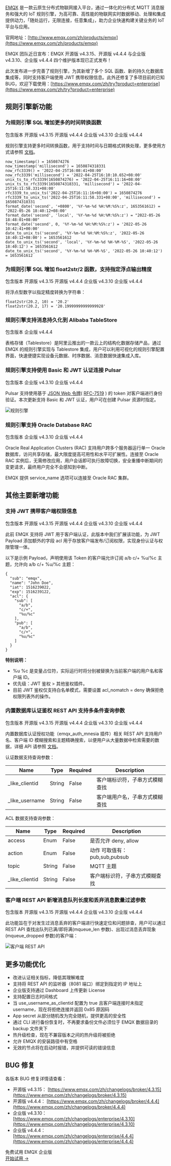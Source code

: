 [EMQX](https://www.emqx.com/zh/products/emqx) 是一款云原生分布式物联网接入平台，通过一体化的分布式 MQTT 消息服务和强大的 IoT 规则引擎，为高可靠、高性能的物联网实时数据移动、处理和集成提供动力，「随处运行，无限连接，任意集成」，助力企业快速构建关键业务的 IoT 平台与应用。

官网地址：[http://www.emqx.com/zh/products/emqx](https://www.emqx.com/zh/products/emqx)

EMQX 团队近日宣布：EMQX 开源版 v4.3.15、开源版 v4.4.4 与企业版 v4.3.10、企业版 v4.4.4 四个维护版本现已正式发布！

此次发布进一步完善了规则引擎，为其新增了多个 SQL 函数、新的持久化数据库集成等，同时支持客户端使用 JWT 携带权限信息。此外还修复了多项目前的已知 BUG，欢迎下载使用：[https://www.emqx.com/zh/try?product=enterprise](https://www.emqx.com/zh/try?product=enterprise)

## 规则引擎新功能

### 为规则引擎 SQL 增加更多的时间转换函数

包含版本 开源版 v4.3.15 开源版 v4.4.4 企业版 v4.3.10 企业版 v4.4.4

规则引擎支持更多时间转换函数，用于支持时间与日期格式转换处理，更多使用方式请参照 [文档](https://docs.emqx.com/zh/enterprise/v4.4/rule/rule-engine_buildin_function.html#时间与日期函数)。

```
now_timestamp() = 1650874276
now_timestamp('millisecond') = 1650874318331
now_rfc3339() = '2022-04-25T16:08:41+08:00'
now_rfc3339('millisecond') = '2022-04-25T16:10:10.652+08:00'
unix_ts_to_rfc3339(1650874276) = '2022-04-25T16:11:16+08:00'
unix_ts_to_rfc3339(1650874318331, 'millisecond') = '2022-04-25T16:11:58.331+08:00'
rfc3339_to_unix_ts('2022-04-25T16:11:16+08:00') = 1650874276
rfc3339_to_unix_ts('2022-04-25T16:11:58.331+08:00', 'millisecond') = 1650874318331
format_date('second', '+0800', '%Y-%m-%d %H:%M:%S%:z', 1653561612) = '2022-05-26 18:40:12+08:00'
format_date('second', 'local', '%Y-%m-%d %H:%M:%S%:z') = "2022-05-26 18:48:01+08:00"
format_date('second', 0, '%Y-%m-%d %H:%M:%S%:z') = '2022-05-26 10:42:41+00:00'
date_to_unix_ts('second', '%Y-%m-%d %H:%M:%S%:z', '2022-05-26 18:40:12+08:00') = 1653561612
date_to_unix_ts('second', 'local', '%Y-%m-%d %H-%M-%S', '2022-05-26 18:40:12') = 1653561612
date_to_unix_ts('second', '%Y-%m-%d %H-%M-%S', '2022-05-26 10:40:12') = 1653561612
```

### 为规则引擎 SQL 增加 float2str/2 函数，支持指定浮点输出精度

包含版本 开源版 v4.3.15 开源版 v4.4.4 企业版 v4.3.10 企业版 v4.4.4

将浮点型数字以指定精度转换为字符串：

```
float2str(20.2, 10) = '20.2'
float2str(20.2, 17) = '20.19999999999999928'
```

### 规则引擎支持消息持久化到 Alibaba TableStore

包含版本 企业版 v4.4.4

表格存储（Tablestore）是阿里云推出的一款云上的结构化数据存储产品，通过 EMQX 的规则引擎实现与 Tablestore 集成，用户可以利用可视化的规则引擎配置界面，快速便捷实现设备元数据、时序数据、消息数据快速集成入库。

### 规则引擎支持使用 Basic 和 JWT 认证连接 Pulsar

包含版本 企业版 v4.3.10 企业版 v4.4.4

Pulsar 支持使用基于 [JSON Web 令牌](https://jwt.io/introduction/)( [RFC-7519](https://tools.ietf.org/html/rfc7519) ) 的 token 对客户端进行身份验证。本次更新支持 Basic 和 JWT 认证，用户可在创建 Pulsar 资源时指定。

![规则引擎](https://assets.emqx.com/images/da6f9640dbf08eb308dc638d51366993.png)

### 规则引擎支持 Oracle Database RAC

包含版本 企业版 v4.3.10 企业版 v4.4.4

Oracle Real Application Clusters (RAC) 支持用户跨多个服务器运行单一 Oracle 数据库，访问共享存储，最大限度提高可用性和水平可扩展性。连接至 Oracle RAC 实例后，无需修改应用，用户会话即可执行故障切换，安全重播中断期间的变更请求，最终用户完全不会感知到中断。

EMQX 提供 service_name 选项可以连接至 Oracle RAC 集群。

## 其他主要新增功能

### 支持 JWT 携带客户端权限信息

包含版本 开源版 v4.3.15 开源版 v4.4.4 企业版 v4.3.10 企业版 v4.4.4

此前 EMQX 支持将 JWT 用于客户端认证，此版本中我们扩展该功能，为 JWT Payload 添加额外的字段 acl 用于存放客户端发布/订阅权限，实现身份认证与权限管理一体。

以下是示例 Payload，声明使用该 Token 的客户端允许订阅 a/b c/+ %u/%c 主题，允许向 a/b c/+ %u/%c 主题：

```
{
  "sub": "emqx",
  "name": "John Doe",
  "iat": 1516239022,
  "exp": 1516239122,
  "acl": {
    "sub": [
      "a/b",
      "c/+",
      "%u/%c"
    ],
    "pub": [
      "a/b",
      "c/+",
      "%u/%c"
    ]
  }
}
```

**特别说明：**

- %u %c 是变量占位符，实际运行时将分别被替换为当前客户端的用户名和客户端 ID。
- 优先级：JWT 鉴权 > 其他鉴权插件。
- 目前 JWT 鉴权仅支持白名单模式，需要设置 acl_nomatch = deny 确保拒绝权限列表外的操作。

### 内置数据库认证鉴权 REST API 支持多条件查询参数

包含版本 开源版 v4.3.15 开源版 v4.4.4 企业版 v4.3.10 企业版 v4.4.4

内置数据库认证授权功能（emqx_auth_mnesia 插件）相关 REST API 支持用户名、客户端 ID 模糊搜索和主题精确搜索，以便用户从大量数据中检索需要的数据，详细 API 请参照 [文档](https://docs.emqx.com/zh/enterprise/v4.4/modules/mnesia_authentication.html#http-api)。

认证数据支持查询参数：

| Name           | Type   | Required | Description                    |
| -------------- | ------ | -------- | ------------------------------ |
| _like_clientid | String | False    | 客户端标识符，子串方式模糊查找 |
| _like_username | String | False    | 客户端用户名，子串方式模糊查找 |

ACL 数据支持查询参数：

| Name           | Type   | Required | Description                    |
| -------------- | ------ | -------- | ------------------------------ |
| access         | Enum   | False    | 是否允许 deny, allow           |
| action         | Enum   | False    | 动作 可取值有：pub,sub,pubsub  |
| topic          | String | False    | MQTT 主题                      |
| _like_clientid | String | False    | 客户端标识符，子串方式模糊查找 |

### 客户端 REST API 新增消息队列长度和丢弃消息数量过滤参数

包含版本 开源版 v4.3.15 开源版 v4.4.4 企业版 v4.3.10 企业版 v4.4.4

此功能旨在于对发生过消息丢弃的客户端进行快速定位和问题排查，用户可以通过 REST API 查找出队列已满/即将满(mqueue_len 参数)、出现过消息丢弃现象(mqueue_dropped 参数)的客户端：

![客户端 REST API](https://assets.emqx.com/images/a6df233977e34df86ec35f2ff25f7412.png)

## 更多功能优化

- 改进认证相关指标，降低其理解难度
- 支持将 REST API 的监听器（8081 端口）绑定到指定的 IP 地址上
- 企业版支持通过 Dashboard 上传更新 License
- 支持配置日志时间格式
- 当 use_username_as_clientid 配置为 true 且客户端连接时未指定 username，现在将拒绝连接并返回 0x85 原因码
- App secret 从部分随机改为完全随机，提供更高的安全性
- 通过 CLI 进行备份恢复时，不再要求备份文件必须位于 EMQX 数据目录的 backup 文件夹下
- 热升级检查，现在不兼容版本之间的热升级将被拒绝
- 允许 EMQX 的安装路径中有空格
- 无效的节点将在启动时报错，并提供可读的错误信息

## BUG 修复

各版本 BUG 修复详情请查看：

- 开源版 v4.3.15： [https://www.emqx.com/zh/changelogs/broker/4.3.15](https://www.emqx.com/zh/changelogs/broker/4.3.15)
- 开源版 v4.4.4： [https://www.emqx.com/zh/changelogs/broker/4.4.4](https://www.emqx.com/zh/changelogs/broker/4.4.4)
- 企业版 v4.3.10：[https://www.emqx.com/zh/changelogs/enterprise/4.3.10](https://www.emqx.com/zh/changelogs/enterprise/4.3.10)
- 企业版 v4.4.4： [https://www.emqx.com/zh/changelogs/enterprise/4.4.4](https://www.emqx.com/zh/changelogs/enterprise/4.4.4)


<section class="promotion">
    <div>
        免费试用 EMQX 企业版
    </div>
    <a href="https://www.emqx.com/zh/try?product=enterprise" class="button is-gradient px-5">开始试用 →</a>
</section>
